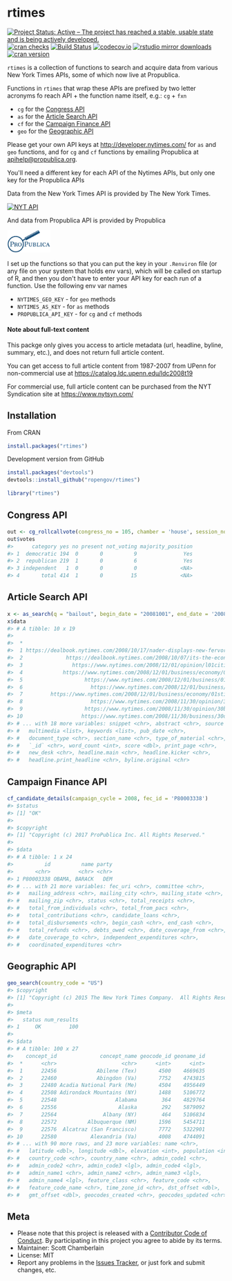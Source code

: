 rtimes
======


[![Project Status: Active – The project has reached a stable, usable state and is being actively developed.](http://www.repostatus.org/badges/latest/active.svg)](http://www.repostatus.org/#active)
[![cran checks](https://cranchecks.info/badges/worst/rtimes)](https://cranchecks.info/pkgs/rtimes)
[![Build Status](https://api.travis-ci.org/rOpenGov/rtimes.png)](https://travis-ci.org/rOpenGov/rtimes)
[![codecov.io](https://codecov.io/github/rOpenGov/rtimes/coverage.svg?branch=master)](https://codecov.io/github/rOpenGov/rtimes?branch=master)
[![rstudio mirror downloads](http://cranlogs.r-pkg.org/badges/rtimes?color=2ED968)](https://github.com/metacran/cranlogs.app)
[![cran version](http://www.r-pkg.org/badges/version/rtimes)](https://cran.r-project.org/package=rtimes)

`rtimes` is a collection of functions to search and acquire data from various New York Times APIs,
some of which now live at Propublica.

Functions in `rtimes` that wrap these APIs are prefixed by two letter acronyms fo reach API + the function name itself, e.g.: `cg` + `fxn`

* `cg` for the [Congress API](https://propublica.github.io/congress-api-docs)
* `as` for the [Article Search API](http://developer.nytimes.com/article_search_v2.json)
* `cf` for the [Campaign Finance API](https://propublica.github.io/campaign-finance-api-docs)
* `geo` for the [Geographic API](http://developer.nytimes.com/geo_api_v2.json)

Please get your own API keys at <http://developer.nytimes.com/> for `as` and `geo`
functions, and for `cg` and `cf` functions by emailing Propublica at [apihelp@propublica.org](mailto:apihelp@propublica.org).

You'll need a different key for each API of the Nytimes APIs, but only one key for the Propublica
APIs

Data from the New York Times API is provided by The New York Times.

<a border="0" href="http://developer.nytimes.com" ><img src="http://graphics8.nytimes.com/packages/images/developer/logos/poweredby_nytimes_200b.png" alt="NYT API" /></a>

And data from Propublica API is provided by Propublica

<a border="0" href="https://www.propublica.org/datastore/apis" ><img src="tools/propublica.jpg" alt="Propublica API" width="100" /></a>

I set up the functions so that you can put the key in your `.Renviron` file (or any
file on your system that holds env vars), which will be called on startup of R, and then you
don't have to enter your API key for each run of a function. Use the following env var names

* `NYTIMES_GEO_KEY` - for `geo` methods
* `NYTIMES_AS_KEY` - for `as` methods
* `PROPUBLICA_API_KEY` - for `cg` and `cf` methods


#### Note about full-text content

This packge only gives you access to article metadata (url, headline, byline, summary, etc.), and does not return full article content.

You can get access to full article content from 1987-2007 from UPenn for non-commercial use at <https://catalog.ldc.upenn.edu/ldc2008t19>

For commercial use, full article content can be purchased from the NYT Syndication site at <https://www.nytsyn.com/>


## Installation

From CRAN


```r
install.packages("rtimes")
```

Development version from GitHub


```r
install.packages("devtools")
devtools::install_github("ropengov/rtimes")
```


```r
library("rtimes")
```

## Congress API


```r
out <- cg_rollcallvote(congress_no = 105, chamber = 'house', session_no = 2, rollcall_no = 38)
out$votes
#>      category yes no present not_voting majority_position
#> 1  democratic 194  0       0          9               Yes
#> 2  republican 219  1       0          6               Yes
#> 3 independent   1  0       0          0              <NA>
#> 4       total 414  1       0         15              <NA>
```

## Article Search API


```r
x <- as_search(q = "bailout", begin_date = "20081001", end_date = '20081201')
x$data
#> # A tibble: 10 x 19
#>                                                                        web_url
#>  *                                                                       <chr>
#>  1 https://dealbook.nytimes.com/2008/10/17/nader-displays-new-fervor-on-the-ba
#>  2              https://dealbook.nytimes.com/2008/10/07/its-the-economy-redux/
#>  3                https://www.nytimes.com/2008/12/01/opinion/l01citigroup.html
#>  4             https://www.nytimes.com/2008/12/01/business/economy/01auto.html
#>  5                    https://www.nytimes.com/2008/12/01/business/01tanta.html
#>  6                      https://www.nytimes.com/2008/12/01/business/01uaw.html
#>  7         https://www.nytimes.com/2008/12/01/business/economy/01stimulus.html
#>  8                      https://www.nytimes.com/2008/11/30/opinion/30sun1.html
#>  9                    https://www.nytimes.com/2008/11/30/opinion/30boskin.html
#> 10                   https://www.nytimes.com/2008/11/30/business/30dealer.html
#> # ... with 18 more variables: snippet <chr>, abstract <chr>, source <chr>,
#> #   multimedia <list>, keywords <list>, pub_date <chr>,
#> #   document_type <chr>, section_name <chr>, type_of_material <chr>,
#> #   `_id` <chr>, word_count <int>, score <dbl>, print_page <chr>,
#> #   new_desk <chr>, headline.main <chr>, headline.kicker <chr>,
#> #   headline.print_headline <chr>, byline.original <chr>
```

## Campaign Finance API


```r
cf_candidate_details(campaign_cycle = 2008, fec_id = 'P80003338')
#> $status
#> [1] "OK"
#>
#> $copyright
#> [1] "Copyright (c) 2017 ProPublica Inc. All Rights Reserved."
#>
#> $data
#> # A tibble: 1 x 24
#>          id          name party
#>       <chr>         <chr> <chr>
#> 1 P80003338 OBAMA, BARACK   DEM
#> # ... with 21 more variables: fec_uri <chr>, committee <chr>,
#> #   mailing_address <chr>, mailing_city <chr>, mailing_state <chr>,
#> #   mailing_zip <chr>, status <chr>, total_receipts <chr>,
#> #   total_from_individuals <chr>, total_from_pacs <chr>,
#> #   total_contributions <chr>, candidate_loans <chr>,
#> #   total_disbursements <chr>, begin_cash <chr>, end_cash <chr>,
#> #   total_refunds <chr>, debts_owed <chr>, date_coverage_from <chr>,
#> #   date_coverage_to <chr>, independent_expenditures <chr>,
#> #   coordinated_expenditures <chr>
```

## Geographic API


```r
geo_search(country_code = "US")
#> $copyright
#> [1] "Copyright (c) 2015 The New York Times Company.  All Rights Reserved."
#>
#> $meta
#>   status num_results
#> 1     OK         100
#>
#> $data
#> # A tibble: 100 x 27
#>    concept_id              concept_name geocode_id geoname_id
#>  *      <chr>                     <chr>      <int>      <int>
#>  1      22456             Abilene (Tex)       4500    4669635
#>  2      22460             Abingdon (Va)       7752    4743815
#>  3      22480 Acadia National Park (Me)       4504    4956449
#>  4      22508 Adirondack Mountains (NY)       1488    5106772
#>  5      22548                   Alabama        364    4829764
#>  6      22556                    Alaska        292    5879092
#>  7      22564               Albany (NY)        464    5106834
#>  8      22572          Albuquerque (NM)       1596    5454711
#>  9      22576  Alcatraz (San Francisco)       7772    5322901
#> 10      22580           Alexandria (Va)       4008    4744091
#> # ... with 90 more rows, and 23 more variables: name <chr>,
#> #   latitude <dbl>, longitude <dbl>, elevation <int>, population <int>,
#> #   country_code <chr>, country_name <chr>, admin_code1 <chr>,
#> #   admin_code2 <chr>, admin_code3 <lgl>, admin_code4 <lgl>,
#> #   admin_name1 <chr>, admin_name2 <chr>, admin_name3 <lgl>,
#> #   admin_name4 <lgl>, feature_class <chr>, feature_code <chr>,
#> #   feature_code_name <chr>, time_zone_id <chr>, dst_offset <dbl>,
#> #   gmt_offset <dbl>, geocodes_created <chr>, geocodes_updated <chr>
```

## Meta

* Please note that this project is released with a [Contributor Code of Conduct](CODE_OF_CONDUCT.md). By participating in this project you agree to abide by its terms.
* Maintainer: Scott Chamberlain
* License: MIT
* Report any problems in the [Issues Tracker](https://github.com/ropengov/rtimes/issues), or just fork and submit changes, etc.
